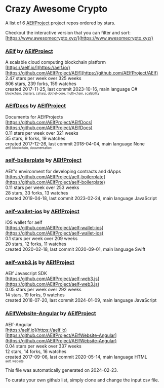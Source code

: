 # Crazy Awesome Crypto
A list of 6 [AElfProject](https://github.com/AElfProject) project repos ordered by stars.  

Checkout the interactive version that you can filter and sort: 
[https://www.awesomecrypto.xyz/](https://www.awesomecrypto.xyz/)  


### [AElf](https://github.com/AElfProject/AElf) by [AElfProject](https://github.com/AElfProject)  
A scalable cloud computing blockchain platform  
[https://aelf.io/](https://aelf.io/)  
[https://github.com/AElfProject/AElf](https://github.com/AElfProject/AElf)  
2.47 stars per week over 325 weeks  
806 stars, 239 forks, 159 watches  
created 2017-11-25, last commit 2023-10-16, main language C#  
<sub><sup>blockchain, clusters, csharp, dotnet-core, multi-chain, scalability</sup></sub>


### [AElfDocs](https://github.com/AElfProject/AElfDocs) by [AElfProject](https://github.com/AElfProject)  
Documents  for AElfProjects  
[https://github.com/AElfProject/AElfDocs](https://github.com/AElfProject/AElfDocs)  
0.11 stars per week over 321 weeks  
35 stars, 9 forks, 19 watches  
created 2017-12-26, last commit 2018-04-04, main language None  
<sub><sup>aelf, blockchain, documentation</sup></sub>


### [aelf-boilerplate](https://github.com/AElfProject/aelf-boilerplate) by [AElfProject](https://github.com/AElfProject)  
AElf's environment for developing contracts and dApps  
[https://github.com/AElfProject/aelf-boilerplate](https://github.com/AElfProject/aelf-boilerplate)  
0.11 stars per week over 253 weeks  
28 stars, 33 forks, 13 watches  
created 2019-04-18, last commit 2023-02-24, main language JavaScript  


### [aelf-wallet-ios](https://github.com/AElfProject/aelf-wallet-ios) by [AElfProject](https://github.com/AElfProject)  
iOS wallet for aelf  
[https://github.com/AElfProject/aelf-wallet-ios](https://github.com/AElfProject/aelf-wallet-ios)  
0.1 stars per week over 209 weeks  
20 stars, 12 forks, 11 watches  
created 2020-02-18, last commit 2020-09-01, main language Swift  


### [aelf-web3.js](https://github.com/AElfProject/aelf-web3.js) by [AElfProject](https://github.com/AElfProject)  
AElf Javascript SDK  
[https://github.com/AElfProject/aelf-web3.js](https://github.com/AElfProject/aelf-web3.js)  
0.05 stars per week over 292 weeks  
14 stars, 19 forks, 9 watches  
created 2018-07-20, last commit 2024-01-09, main language JavaScript  


### [AElfWebsite-Angular](https://github.com/AElfProject/AElfWebsite-Angular) by [AElfProject](https://github.com/AElfProject)  
AElf-Angular  
[https://aelf.io](https://aelf.io)  
[https://github.com/AElfProject/AElfWebsite-Angular](https://github.com/AElfProject/AElfWebsite-Angular)  
0.04 stars per week over 337 weeks  
12 stars, 14 forks, 16 watches  
created 2017-09-06, last commit 2020-05-14, main language HTML  
<sub><sup>aelf, website</sup></sub>


This file was automatically generated on 2024-02-23.  

To curate your own github list, simply clone and change the input csv file.  